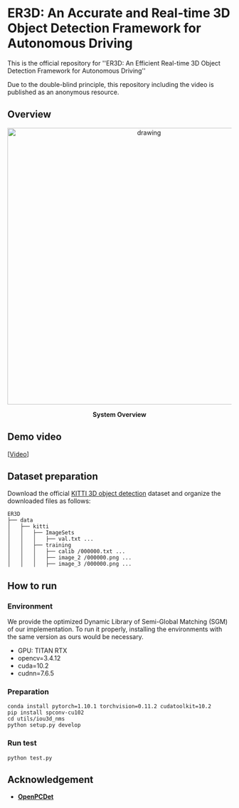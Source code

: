 # ER3D: An Accurate and Real-time 3D Object Detection Framework for Autonomous Driving
This is the official repository for ''ER3D: An Efficient Real-time 3D Object Detection Framework for Autonomous Driving''

Due to the double-blind principle, this repository including the video 
is published as an anonymous resource.


## Overview
<div align="center">
    <img align="center" src="docs/overview.jpg" alt="drawing" width="621"/>
    <p> <b>System Overview</b> </p>
</div>

## Demo video
[[Video]([https://www.youtube.com/watch?v=vVc9HqoUgc4](https://youtu.be/BFXu59NFhRs))]

## Dataset preparation
Download the official [KITTI 3D object detection](http://www.cvlibs.net/datasets/kitti/eval_object.php?obj_benchmark=3d) dataset and organize the downloaded files as follows:
```
ER3D
├── data
│   ├── kitti
│   │   ├── ImageSets
│   │   │   ├── val.txt ...
│   │   ├── training
│   │   │   ├── calib /000000.txt ...
│   │   │   ├── image_2 /000000.png ...
│   │   │   ├── image_3 /000000.png ...
```

## How to run

### Environment
We provide the optimized Dynamic Library of Semi-Global Matching (SGM) of our implementation. To run it properly, installing the environments with the same version as ours would be necessary.
- GPU: TITAN RTX 
- opencv=3.4.12
- cuda=10.2
- cudnn=7.6.5

### Preparation
```shell
conda install pytorch=1.10.1 torchvision=0.11.2 cudatoolkit=10.2
pip install spconv-cu102
cd utils/iou3d_nms
python setup.py develop
```

### Run test
```shell
python test.py
```
## Acknowledgement
- [**OpenPCDet**](https://github.com/open-mmlab/OpenPCDet)
